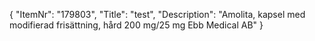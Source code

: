 {
  "ItemNr": "179803",
  "Title": "test",
  "Description": "Amolita, kapsel med modifierad frisättning, hård 200 mg/25 mg Ebb Medical AB"
}
